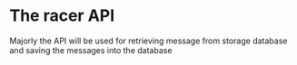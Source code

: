# The racer API

Majorly the API will be used for retrieving message from
storage database and saving the messages into the database
